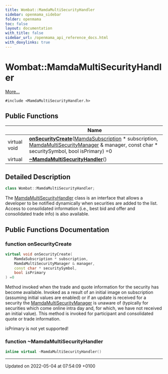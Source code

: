 ```yaml
---
title: Wombat::MamdaMultiSecurityHandler
sidebar: openmama_sidebar
folder: openmama
toc: false
layout: documentation
with_title: false
sidebar_url: /openmama_api_reference_docs.html
with_doxylinks: true
---
```


# Wombat::MamdaMultiSecurityHandler



 [More...](#detailed-description)


`#include <MamdaMultiSecurityHandler.h>`

## Public Functions

|                | Name           |
| -------------- | -------------- |
| virtual void | **[onSecurityCreate](classWombat_1_1MamdaMultiSecurityHandler.html#function-onsecuritycreate)**([MamdaSubscription](classWombat_1_1MamdaSubscription.html) * subscription, [MamdaMultiSecurityManager](classWombat_1_1MamdaMultiSecurityManager.html) & manager, const char * securitySymbol, bool isPrimary) =0 |
| virtual | **[~MamdaMultiSecurityHandler](classWombat_1_1MamdaMultiSecurityHandler.html#function-~mamdamultisecurityhandler)**() |

## Detailed Description

```cpp
class Wombat::MamdaMultiSecurityHandler;
```


The [MamdaMultiSecurityHandler](classWombat_1_1MamdaMultiSecurityHandler.html) class is an interface that allows a developer to be notified dynamically when securities are added to the list. Access to consolidated information (i.e., best bid and offer and consolidated trade info) is also available. 

## Public Functions Documentation

### function onSecurityCreate

```cpp
virtual void onSecurityCreate(
    MamdaSubscription * subscription,
    MamdaMultiSecurityManager & manager,
    const char * securitySymbol,
    bool isPrimary
) =0
```


Method invoked when the trade and quote information for the security has become available. Invoked as a result of an initial image on subscription (assuming initial values are enabled) or if an update is received for a security the [MamdaMultiSecurityManager](classWombat_1_1MamdaMultiSecurityManager.html) is unaware of (typically for securities which come online intra day and, for which, we have not received an initial value). This method is invoked for participant and consolidated quote or trade information.

isPrimary is not yet supported! 


### function ~MamdaMultiSecurityHandler

```cpp
inline virtual ~MamdaMultiSecurityHandler()
```


-------------------------------

Updated on 2022-05-04 at 07:54:09 +0100